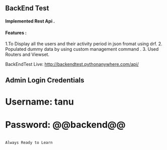 ## BackEnd Test ##

#### Implemented Rest Api .

#### Features : ####

1.To Display all the users and their activity period in json fromat using drf.
2. Populated dummy data by using custom management command . 
3. Used Routers and Viewset.


BackEndTest Live: http://backendtest.pythonanywhere.com/api/

## Admin Login Credentials

# Username: tanu 

# Password: @@backend@@



                                                                                                                                           Always Ready to Learn
